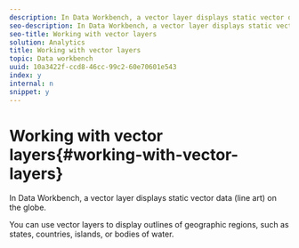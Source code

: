 ```yaml
---
description: In Data Workbench, a vector layer displays static vector data (line art) on the globe.
seo-description: In Data Workbench, a vector layer displays static vector data (line art) on the globe.
seo-title: Working with vector layers
solution: Analytics
title: Working with vector layers
topic: Data workbench
uuid: 10a3422f-ccd8-46cc-99c2-60e70601e543
index: y
internal: n
snippet: y
---
```


# Working with vector layers{#working-with-vector-layers}

In Data Workbench, a vector layer displays static vector data (line art) on the globe.

You can use vector layers to display outlines of geographic regions, such as states, countries, islands, or bodies of water. 
